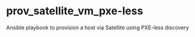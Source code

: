 # prov_satellite_vm_pxe-less
Ansible playbook to provision a host via Satellite using PXE-less discovery
